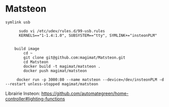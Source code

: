 # Matsteon

    symlink usb 

		  sudo vi /etc/udev/rules.d/99-usb.rules 
		  KERNELS=="1-1.4:1.0", SUBSYSTEM=="tty", SYMLINK+="insteonPLM"


		build image
			cd ~
			git clone git@github.com:magimat/Matsteon.git
			cd Matsteon
			docker build -t magimat/matsteon .
        	docker push magimat/matsteon

		 docker run -p 3000:80 --name matsteon --device=/dev/insteonPLM -d --restart unless-stopped magimat/matsteon



Librairie Insteon:  https://github.com/automategreen/home-controller#lighting-functions



